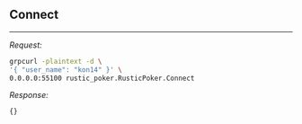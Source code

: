## Connect

---

_Request:_
``` bash
grpcurl -plaintext -d \
'{ "user_name": "kon14" }' \
0.0.0.0:55100 rustic_poker.RusticPoker.Connect
```

_Response:_
``` bash
{}
```
